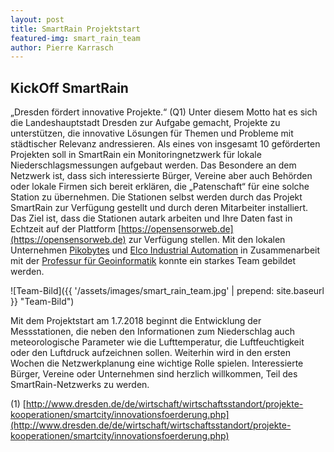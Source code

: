 ```yaml
---
layout: post
title: SmartRain Projektstart
featured-img: smart_rain_team
author: Pierre Karrasch
---
```


## KickOff SmartRain

„Dresden fördert innovative Projekte.“ (Q1) Unter diesem Motto hat es sich die Landeshauptstadt Dresden zur Aufgabe gemacht, Projekte zu unterstützen, die innovative Lösungen für Themen und Probleme mit städtischer Relevanz andressieren. Als eines von insgesamt 10 geförderten Projekten soll in SmartRain ein Monitoringnetzwerk für lokale Niederschlagsmessungen aufgebaut werden. Das Besondere an dem Netzwerk ist, dass sich interessierte Bürger, Vereine aber auch Behörden oder lokale Firmen sich bereit erklären, die „Patenschaft“ für eine solche Station zu übernehmen. Die Stationen selbst werden durch das Projekt SmartRain zur Verfügung gestellt und durch deren Mitarbeiter installiert. Das Ziel ist, dass die Stationen autark arbeiten und Ihre Daten fast in Echtzeit auf der Plattform [https://opensensorweb.de](https://opensensorweb.de) zur Verfügung stellen. Mit den lokalen Unternehmen [Pikobytes](https://www.pikobytes.de/) und [Elco Industrial Automation](https://www.elco-holding.eu/de/) in Zusammenarbeit mit der [Professur für Geoinformatik](https://tu-dresden.de/bu/umwelt/geo/geoinformatik) konnte ein starkes Team gebildet werden.

![Team-Bild]({{ '/assets/images/smart_rain_team.jpg' | prepend: site.baseurl }} "Team-Bild")

Mit dem Projektstart am 1.7.2018 beginnt die Entwicklung der Messstationen, die neben den Informationen zum Niederschlag auch meteorologische Parameter wie die Lufttemperatur, die Luftfeuchtigkeit oder den Luftdruck aufzeichnen sollen. Weiterhin wird in den ersten Wochen die Netzwerkplanung eine wichtige Rolle spielen. Interessierte Bürger, Vereine oder Unternehmen sind herzlich willkommen, Teil des SmartRain-Netzwerks zu werden.

(1) [http://www.dresden.de/de/wirtschaft/wirtschaftsstandort/projekte-kooperationen/smartcity/innovationsfoerderung.php](http://www.dresden.de/de/wirtschaft/wirtschaftsstandort/projekte-kooperationen/smartcity/innovationsfoerderung.php)
